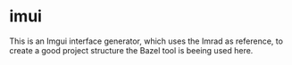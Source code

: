 # imui
This is an Imgui interface generator, which uses the Imrad as reference, to create a good project structure the Bazel tool is beeing used here.
